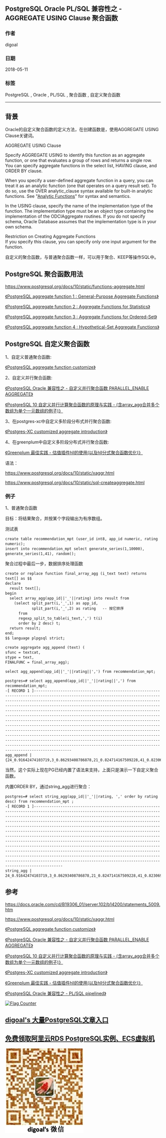 ## PostgreSQL Oracle PL/SQL 兼容性之 - AGGREGATE USING Clause 聚合函数   
                                                                   
### 作者                                                                   
digoal                                                                   
                                                                   
### 日期                                                                   
2018-05-11                                                                 
                                                                   
### 标签                                                                   
PostgreSQL , Oracle , PL/SQL , 聚合函数 , 自定义聚合函数    
                                                                   
----                                                                   
                                                                   
## 背景       
Oracle的自定义聚合函数的定义方法，在创建函数是，使用AGGREGATE USING Clause关键词。  
  
AGGREGATE USING Clause  
  
Specify AGGREGATE USING to identify this function as an aggregate function, or one that evaluates a group of rows and returns a single row. You can specify aggregate functions in the select list, HAVING clause, and ORDER BY clause.  
  
When you specify a user-defined aggregate function in a query, you can treat it as an analytic function (one that operates on a query result set). To do so, use the OVER analytic_clause syntax available for built-in analytic functions. See "[Analytic Functions](https://docs.oracle.com/cd/B19306_01/server.102/b14200/functions001.htm#i81407)" for syntax and semantics.  
  
In the USING clause, specify the name of the implementation type of the function. The implementation type must be an object type containing the implementation of the ODCIAggregate routines. If you do not specify schema, Oracle Database assumes that the implementation type is in your own schema.  
  
Restriction on Creating Aggregate Functions   
If you specify this clause, you can specify only one input argument for the function.  
  
自定义的聚合函数，与普通聚合函数一样，可以用于聚合、KEEP等操作SQL中。  
  
## PostgreSQL 聚合函数用法  
  
https://www.postgresql.org/docs/10/static/functions-aggregate.html  
  
[《PostgreSQL aggregate function 1 : General-Purpose Aggregate Functions》](../201503/20150302_01.md)    
  
[《PostgreSQL aggregate function 2 : Aggregate Functions for Statistics》](../201503/20150303_03.md)    
  
[《PostgreSQL aggregate function 3 : Aggregate Functions for Ordered-Set》](../201504/20150407_01.md)    
  
[《PostgreSQL aggregate function 4 : Hypothetical-Set Aggregate Functions》](../201504/20150407_02.md)    
  
## PostgreSQL 自定义聚合函数  
1、自定义普通聚合函数:   
  
[《PostgreSQL aggregate function customize》](../201212/20121218_02.md)    
  
2、自定义并行聚合函数:   
  
[《PostgreSQL Oracle 兼容性之 - 自定义并行聚合函数 PARALLEL_ENABLE AGGREGATE》](../201803/20180312_03.md)    
  
[《PostgreSQL 10 自定义并行计算聚合函数的原理与实践 - (含array_agg合并多个数组为单个一元数组的例子)》](../201801/20180119_04.md)    
  
3、在postgres-xc中自定义多阶段分布式并行聚合函数:   
  
[《Postgres-XC customized aggregate introduction》](../201305/20130502_01.md)    
  
4、在greenplum中自定义多阶段分布式并行聚合函数:   
  
[《Greenplum 最佳实践 - 估值插件hll的使用(以及hll分式聚合函数优化)》](../201608/20160825_02.md)    
  
语法：  
  
https://www.postgresql.org/docs/10/static/xaggr.html  
  
https://www.postgresql.org/docs/10/static/sql-createaggregate.html  
  
### 例子  
1、普通聚合函数  
  
目标：将结果聚合，并按某个字段输出为有序数组。  
  
测试表  
  
```  
create table recommendation_mpt (user_id int8, app_id numeric, rating numeric);    
insert into recommendation_mpt select generate_series(1,10000), generate_series(1,41), random();    
```  
  
聚合过程中最后一步，数据排序处理函数  
  
```  
create or replace function final_array_agg (i_text text) returns text[] as $$    
declare    
  result text[];    
begin    
  select array_agg(app_id||'_'||rating) into result from     
    (select split_part(i,'_',1) as app_id,   
            split_part(i,'_',2) as rating   -- 按它排序  
      from     
      regexp_split_to_table(i_text,',') t(i)    
      order by 2 desc) t;    
  return result;    
end;    
$$ language plpgsql strict;    
```  
  
```  
create aggregate agg_append (text) (    
sfunc = textcat,    
stype = text,    
FINALFUNC = final_array_agg);    
```  
  
```  
select agg_append(app_id||'_'||rating||',') from recommendation_mpt;    
```  
  
```  
postgres=# select agg_append(app_id||'_'||rating||',') from recommendation_mpt;    
-[ RECORD 1 ]-----------------------------------------------------------------------------------------------------------------------------------------------------------------------------------------------------------------------------------------------------------------------------------------------------------------------------------------------------------------------------------------------------------------------------------------------------------------------------------------------------------------------------------------------------------------------------------------------------------------------------------------------------------------------------------------------------------------------------------------------------------------------------------------------------------------------------------------------------------------------------------------  
agg_append | {24_0.91642474103719,3_0.86293408786878,21_0.824714167509228,41_0.823069900739938,28_0.82022201269865,17_0.800656013656408,33_0.764910507481545,25_0.760074479039758,30_0.757540909573436,13_0.707890411838889,20_0.704598274547607,5_0.675859381910414,40_0.674109968356788,37_0.671832457184792,31_0.666503502987325,35_0.641303175128996,23_0.640862574335188,12_0.639161774888635,10_0.634707988705486,1_0.630520141683519,39_0.589550276752561,7_0.547058736439794,4_0.541917834896594,15_0.535650313366205,34_0.529437590856105,29_0.468865198083222,14_0.456227377057076,36_0.440769889391959,27_0.431988585740328,26_0.408387354109436,22_0.359426050912589,18_0.329283143393695,19_0.266014957334846,38_0.188361912034452,16_0.150509809609503,8_0.148780386894941,6_0.142394866328686,11_0.116577256470919,32_0.0993853402324021,2_0.00736959790810943,9_0.00227751117199659,_}  
```  
  
当然，这个实际上现在PG已经内置了语法来支持，上面只是演示一下自定义聚合函数。  
  
内置ORDER BY，通过string_agg进行聚合：  
  
```  
postgres=# select string_agg(app_id||'_'||rating, ',' order by rating desc) from recommendation_mpt ;  
-[ RECORD 1 ]-------------------------------------------------------------------------------------------------------------------------------------------------------------------------------------------------------------------------------------------------------------------------------------------------------------------------------------------------------------------------------------------------------------------------------------------------------------------------------------------------------------------------------------------------------------------------------------------------------------------------------------------------------------------------------------------------------------------------------------------------------------------------------------------------------------------------------------------------------------------------------------  
string_agg | 24_0.91642474103719,3_0.86293408786878,21_0.824714167509228,41_0.823069900739938,28_0.82022201269865,17_0.800656013656408,33_0.764910507481545,25_0.760074479039758,30_0.757540909573436,13_0.707890411838889,20_0.704598274547607,5_0.675859381910414,40_0.674109968356788,37_0.671832457184792,31_0.666503502987325,35_0.641303175128996,23_0.640862574335188,12_0.639161774888635,10_0.634707988705486,1_0.630520141683519,39_0.589550276752561,7_0.547058736439794,4_0.541917834896594,15_0.535650313366205,34_0.529437590856105,29_0.468865198083222,14_0.456227377057076,36_0.440769889391959,27_0.431988585740328,26_0.408387354109436,22_0.359426050912589,18_0.329283143393695,19_0.266014957334846,38_0.188361912034452,16_0.150509809609503,8_0.148780386894941,6_0.142394866328686,11_0.116577256470919,32_0.0993853402324021,2_0.00736959790810943,9_0.00227751117199659  
```  
  
## 参考  
https://docs.oracle.com/cd/B19306_01/server.102/b14200/statements_5009.htm  
  
https://www.postgresql.org/docs/10/static/xaggr.html   
  
[《PostgreSQL aggregate function customize》](../201212/20121218_02.md)    
  
[《PostgreSQL Oracle 兼容性之 - 自定义并行聚合函数 PARALLEL_ENABLE AGGREGATE》](../201803/20180312_03.md)    
  
[《PostgreSQL 10 自定义并行计算聚合函数的原理与实践 - (含array_agg合并多个数组为单个一元数组的例子)》](../201801/20180119_04.md)    
  
[《Postgres-XC customized aggregate introduction》](../201305/20130502_01.md)    
  
[《Greenplum 最佳实践 - 估值插件hll的使用(以及hll分式聚合函数优化)》](../201608/20160825_02.md)    
  
[《PostgreSQL Oracle 兼容性之 - PL/SQL pipelined》](../201603/20160318_01.md)    
  
  
<a rel="nofollow" href="http://info.flagcounter.com/h9V1"  ><img src="http://s03.flagcounter.com/count/h9V1/bg_FFFFFF/txt_000000/border_CCCCCC/columns_2/maxflags_12/viewers_0/labels_0/pageviews_0/flags_0/"  alt="Flag Counter"  border="0"  ></a>  
  
  
  
  
  
  
## [digoal's 大量PostgreSQL文章入口](https://github.com/digoal/blog/blob/master/README.md "22709685feb7cab07d30f30387f0a9ae")
  
  
## [免费领取阿里云RDS PostgreSQL实例、ECS虚拟机](https://free.aliyun.com/ "57258f76c37864c6e6d23383d05714ea")
  
  
![digoal's weixin](../pic/digoal_weixin.jpg "f7ad92eeba24523fd47a6e1a0e691b59")
  
